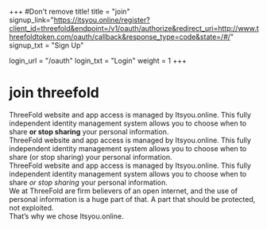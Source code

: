 +++
#Don't remove title!
title = "join"
signup_link="https://itsyou.online/register?client_id=threefold&endpoint=/v1/oauth/authorize&redirect_uri=http://www.threefoldtoken.com/oauth/callback&response_type=code&state=/#/"
signup_txt = "Sign Up"

login_url = "/oauth"
login_txt = "Login"
weight = 1
+++
# join threefold

ThreeFold website and app access is managed by Itsyou.online. This fully independent identity management system allows you to choose when to share **or stop sharing** your personal information.
<br>
ThreeFold website and app access is managed by Itsyou.online. This fully independent identity management system allows you to choose when to share (or stop sharing) your personal information.
<br>
ThreeFold website and app access is managed by Itsyou.online. This fully independent identity management system allows you to choose when to share *or stop sharing* your personal information.
<br>
We at ThreeFold are firm believers of an open internet, and the use of personal information is a huge part of that. A part that should be protected, not exploited.
<br>
That’s why we chose Itsyou.online.